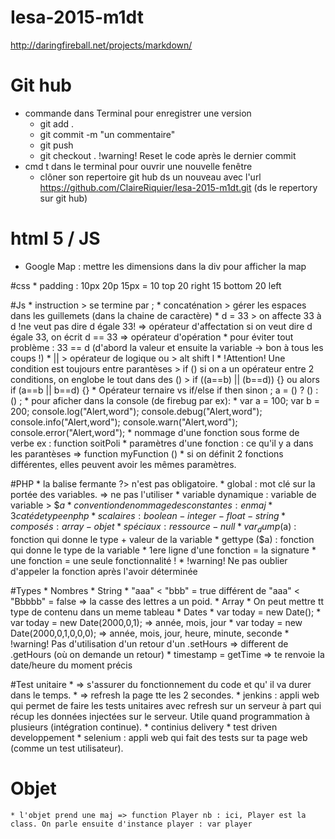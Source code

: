 # Iesa-2015-m1dt

http://daringfireball.net/projects/markdown/

# Git hub
* commande dans Terminal pour enregistrer une version
    * git add .
    * git commit -m "un commentaire"
    * git push
    * git checkout . !warning! Reset le code après le dernier commit
* cmd t dans le terminal pour ouvrir une nouvelle fenêtre
    * clôner son repertoire git hub ds un nouveau avec l'url https://github.com/ClaireRiquier/Iesa-2015-m1dt.git (ds le repertory sur git hub)

# html 5 / JS
* Google Map : mettre les dimensions dans la div pour afficher la map

#css
    * padding : 10px 20p 15px   =   10 top  20 right  15 bottom  20 left

#Js
    * instruction > se termine par ;
    * concaténation > gérer les espaces dans les guillemets (dans la chaine de caractère)
    * d = 33 > on affecte 33 à d !ne veut pas dire d égale 33! => opérateur d'affectation
    si on veut dire d égale 33, on écrit d == 33 => opérateur d'opération
        * pour éviter tout problème : 33 == d  (d'abord la valeur et ensuite la variable -> bon à tous les coups !)
    * || > opérateur de logique ou > alt shift l
    * !Attention! Une condition est toujours entre parantèses > if ()
    si on a un opérateur entre 2 conditions, on englobe le tout dans des () > if ((a==b) || (b==d)) {}  ou alors if (a==b || b==d) {}
    * Opérateur ternaire vs if/else
                    if     then     sinon    ;
        a =        ()   ?   ()    :   () ;
    * pour aficher dans la console (de firebug par ex):
        * var a = 100;
          var b = 200;
    console.log("Alert,word");
    console.debug("Alert,word");
    console.info("Alert,word");
    console.warn("Alert,word");
    console.error("Alert,word");
    * nommage d'une fonction sous forme de verbe ex : function soitPoli
    * paramètres d'une fonction : ce qu'il y a dans les parantèses => function myFunction ()
        * si on définit 2 fonctions différentes, elles peuvent avoir les mêmes paramètres.

#PHP
    * la balise fermante ?> n'est pas obligatoire.
    * global : mot clé sur la portée des variables. => ne pas l'utiliser
    * variable dynamique : variable de variable > $$a
    * convention de nommage des constantes : en maj
    * 3 caté de type en php
        * scalaires : boolean - integer - float - string
        * composés : array - objet
        * spéciaux : ressource - null
    * var_dump($a) : fonction qui donne le type + valeur de la variable
    * gettype ($a) : fonction qui donne le type de la variable
    * 1ere ligne d'une fonction = la signature
    * une fonction = une seule fonctionnalité !
    * !warning! Ne pas oublier d'appeler la fonction après l'avoir déterminée

#Types
    * Nombres
    * String
        * "aaa" < "bbb" = true  différent de "aaa" < "Bbbbb" = false => la casse des lettres a un poid.
    * Array
        * On peut mettre tt type de contenu dans un meme tableau
    * Dates
        * var today = new Date();
        * var today = new Date(2000,0,1); => année, mois, jour
        * var today = new Date(2000,0,1,0,0,0); => année, mois, jour, heure, minute, seconde
        * !warning! Pas d'utilisation d'un retour d'un .setHours => different de .getHours (où on demande un retour)
        * timestamp = getTime => te renvoie la date/heure du moment précis

#Test unitaire
    * => s'assurer du fonctionnement du code et qu' il va durer dans le temps.
    * <meta http-equiv="Refresh" content="2"> => refresh la page tte les 2 secondes.
        * jenkins : appli web qui permet de faire les tests unitaires avec refresh sur un serveur à part qui récup les données injectées sur le serveur. Utile quand programmation à plusieurs (intégration continue).
    * continius delivery
    * test driven developpement
    * selenium : appli web qui fait des tests sur ta page web (comme un test utilisateur).

# Objet
    * l'objet prend une maj => function Player nb : ici, Player est la class. On parle ensuite d'instance player : var player






